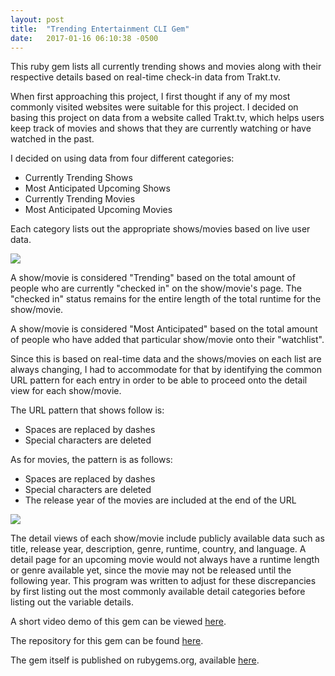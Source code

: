 ```yaml
---
layout: post
title:  "Trending Entertainment CLI Gem"
date:   2017-01-16 06:10:38 -0500
---
```



This ruby gem lists all currently trending shows and movies along with their respective details based on real-time check-in data from Trakt.tv.

When first approaching this project, I first thought if any of my most commonly visited websites were suitable for this project. I decided on basing this project on data from a website called Trakt.tv, which helps users keep track of movies and shows that they are currently watching or have watched in the past.

I decided on using data from four different categories:

- Currently Trending Shows 
- Most Anticipated Upcoming Shows
- Currently Trending Movies
- Most Anticipated Upcoming Movies

Each category lists out the appropriate shows/movies based on live user data.

![](https://puu.sh/toaf9/9d07f95698.png)

A show/movie is considered "Trending" based on the total amount of people who are currently "checked in" on the show/movie's page. The "checked in" status remains for the entire length of the total runtime for the show/movie.

A show/movie is considered "Most Anticipated" based on the total amount of people who have added that particular show/movie onto their "watchlist". 

Since this is based on real-time data and the shows/movies on each list are always changing, I had to accommodate for that by identifying the common URL pattern for each entry in order to be able to proceed onto the detail view for each show/movie.

The URL pattern that shows follow is:

- Spaces are replaced by dashes
- Special characters are deleted

As for movies, the pattern is as follows:

- Spaces are replaced by dashes
- Special characters are deleted
- The release year of the movies are included at the end of the URL

![](https://puu.sh/toamY/27c40c3bdc.png)

The detail views of each show/movie include publicly available data such as title, release year, description, genre, runtime, country, and language. A detail page for an upcoming movie would not always have a runtime length or genre available yet, since the movie may not be released until the following year. This program was written to adjust for these discrepancies by first listing out the most commonly available detail categories before listing out the variable details.

A short video demo of this gem can be viewed [here](https://youtu.be/X9BYQKib76E).

The repository for this gem can be found [here](https://github.com/krishl/trending-entertainment-cli-app).

The gem itself is published on rubygems.org, available [here](https://rubygems.org/gems/trending_entertainment_cli_app).
